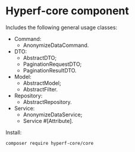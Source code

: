 # Hyperf-core component

Includes the following general usage classes:

- Command:
    - AnonymizeDataCommand.
- DTO:
    - AbstractDTO;
    - PaginationRequestDTO;
    - PaginationResultDTO.
- Model:
    - AbstractModel;
    - AbstractFilter.
- Repository:
    - AbstractRepository.
- Service:
    - AnonymizeDataService;
    - Service #[Attribute].

Install:
```
composer require hyperf-core/core
```
